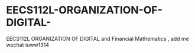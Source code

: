 # EECS112L-ORGANIZATION-OF-DIGITAL-
EECS112L ORGANIZATION OF DIGITAL  and Financial Mathematics , add me wechat iuww1314
